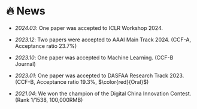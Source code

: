 # 🔥 News
- *2024.03*: One paper was accepted to ICLR Workshop 2024.

- *2023.12*: Two papers were accepted to AAAI Main Track 2024. (CCF-A, Acceptance ratio 23.7%)

- *2023.10*: One paper was accepted to Machine Learning. (CCF-B Journal)

- *2023.01*: One paper was accepted to DASFAA Research Track 2023. (CCF-B, Acceptance ratio 19.3%, $\color{red}{Oral}$)

- *2021.04*: We won the champion of the Digital China Innovation Contest. (Rank 1/1538, 100,000RMB)
